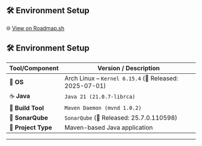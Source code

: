 ## 🛠️ Environment Setup

🌐 [View on Roadmap.sh](https://roadmap.sh/projects/scalable-ecommerce-platform)

## 🛠️ Environment Setup

| Tool/Component      | Version / Description                                  |
|---------------------|--------------------------------------------------------|
| 🐧 **OS**           | Arch Linux – `Kernel 6.15.4` (📅 Released: 2025-07-01) |
| ☕ **Java**          | `Java 21 (21.0.7-librca)`                              |
| 🚀 **Build Tool**   | `Maven Daemon (mvnd 1.0.2)`                            |
| 🧪 **SonarQube**    | `SonarQube` (📅 Released: 25.7.0.110598)               |
| 📁 **Project Type** | Maven-based Java application                           |

---
